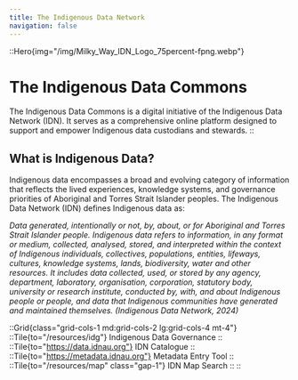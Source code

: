 ```yaml
---
title: The Indigenous Data Network
navigation: false
---
```


::Hero{img="/img/Milky_Way_IDN_Logo_75percent-fpng.webp"}
# The Indigenous Data Commons
The Indigenous Data Commons is a digital initiative of the Indigenous Data Network (IDN). It serves as a comprehensive online platform designed to support and empower Indigenous data custodians and stewards.
::

## What is Indigenous Data?
Indigenous data encompasses a broad and evolving category of information that reflects the lived experiences, knowledge systems, and governance priorities of Aboriginal and Torres Strait Islander peoples. The Indigenous Data Network (IDN) defines Indigenous data as:

*Data generated, intentionally or not, by, about, or for Aboriginal and Torres Strait Islander people. Indigenous data refers to information, in any format or medium, collected, analysed, stored, and interpreted within the context of Indigenous individuals, collectives, populations, entities, lifeways, cultures, knowledge systems, lands, biodiversity, water and other resources. It includes data collected, used, or stored by any agency, department, laboratory, organisation, corporation, statutory body, university or research institute, conducted by, with, and about Indigenous people or people, and data that Indigenous communities have generated and maintained themselves. (Indigenous Data Network, 2024)*

::Grid{class="grid-cols-1 md:grid-cols-2 lg:grid-cols-4 mt-4"}
::Tile{to="/resources/idg"}
Indigenous Data Governance
::
::Tile{to="https://data.idnau.org"}
IDN Catalogue
::
::Tile{to="https://metadata.idnau.org"}
Metadata Entry Tool
::
::Tile{to="/resources/map" class="gap-1"}
IDN Map Search
::
::
